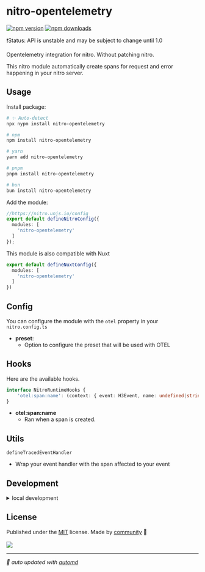 # nitro-opentelemetry

<!-- automd:badges color=yellow -->

[![npm version](https://img.shields.io/npm/v/nitro-opentelemetry?color=yellow)](https://npmjs.com/package/nitro-opentelemetry)
[![npm downloads](https://img.shields.io/npm/dm/nitro-opentelemetry?color=yellow)](https://npmjs.com/package/nitro-opentelemetry)

<!-- /automd -->

❗Status: API is unstable and may be subject to change until 1.0

Opentelemetry integration for nitro. Without patching nitro.

This nitro module automatically create spans for request and error happening in your nitro server.

## Usage

Install package:

<!-- automd:pm-install -->

```sh
# ✨ Auto-detect
npx nypm install nitro-opentelemetry

# npm
npm install nitro-opentelemetry

# yarn
yarn add nitro-opentelemetry

# pnpm
pnpm install nitro-opentelemetry

# bun
bun install nitro-opentelemetry
```

<!-- /automd -->

Add the module:

```ts
//https://nitro.unjs.io/config
export default defineNitroConfig({
  modules: [
    'nitro-opentelemetry'
  ]
});
```

This module is also compatible with Nuxt

```ts
export default defineNuxtConfig({
  modules: [
    'nitro-opentelemetry'
  ]
})
```

<!-- /automd -->

## Config

You can configure the module with the `otel` property in your `nitro.config.ts`

- **preset**:
  - Option to configure the preset that will be used with OTEL

## Hooks

Here are the available hooks.

```ts
interface NitroRuntimeHooks {
    'otel:span:name': (context: { event: H3Event, name: undefined|string }) => void
}
```

- **otel:span:name**
    - Ran when a span is created.

## Utils

`defineTracedEventHandler`
- Wrap your event handler with the span affected to your event

## Development

<details>

<summary>local development</summary>

- Clone this repository
- Install latest LTS version of [Node.js](https://nodejs.org/en/)
- Enable [Corepack](https://github.com/nodejs/corepack) using `corepack enable`
- Install dependencies using `pnpm install`
- Run interactive tests using `pnpm dev`

</details>

## License

<!-- automd:contributors license=MIT -->

Published under the [MIT](https://github.com/unjs/nitro-opentelemetry/blob/main/LICENSE) license.
Made by [community](https://github.com/unjs/nitro-opentelemetry/graphs/contributors) 💛
<br><br>
<a href="https://github.com/unjs/nitro-opentelemetry/graphs/contributors">
<img src="https://contrib.rocks/image?repo=unjs/nitro-opentelemetry" />
</a>

<!-- /automd -->

<!-- automd:with-automd -->

---

_🤖 auto updated with [automd](https://automd.unjs.io)_

<!-- /automd -->
